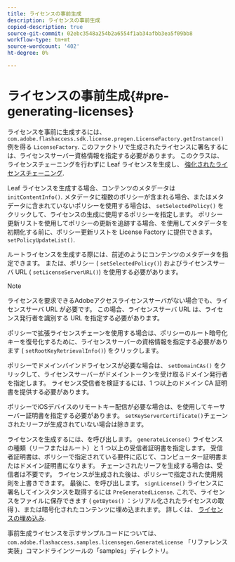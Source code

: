 ```yaml
---
title: ライセンスの事前生成
description: ライセンスの事前生成
copied-description: true
source-git-commit: 02ebc3548a254b2a6554f1ab34afbb3ea5f09bb8
workflow-type: tm+mt
source-wordcount: '402'
ht-degree: 0%

---
```


# ライセンスの事前生成{#pre-generating-licenses}

ライセンスを事前に生成するには、 `com.adobe.flashaccess.sdk.license.pregen.LicenseFactory.getInstance()` 例を得る `LicenseFactory`. このファクトリで生成されたライセンスに署名するには、ライセンスサーバー資格情報を指定する必要があります。 このクラスは、ライセンスチェーニングを行わずに Leaf ライセンスを生成し、 [強化されたライセンスチェーニング](../../aaxs-protecting-content/content-introduction/content-usage-rules/content-other-policy-options/content-enhanced-license-chaining.md).

Leaf ライセンスを生成する場合、コンテンツのメタデータは `initContentInfo()`. メタデータに複数のポリシーが含まれる場合、またはメタデータに含まれていないポリシーを使用する場合は、 `setSelectedPolicy()` をクリックして、ライセンスの生成に使用するポリシーを指定します。 ポリシー更新リストを使用してポリシーの更新を追跡する場合、を使用してメタデータを初期化する前に、ポリシー更新リストを License Factory に提供できます。 `setPolicyUpdateList()`.

ルートライセンスを生成する際には、前述のようにコンテンツのメタデータを指定できます。 または、ポリシー ( `setSelectedPolicy()`) およびライセンスサーバ URL ( `setLicenseServerURL()`) を使用する必要があります。

>[!NOTE]
>
>ライセンスを要求できるAdobeアクセスライセンスサーバがない場合でも、ライセンスサーバ URL が必要です。 この場合、ライセンスサーバ URL は、ライセンス発行者を識別する URL を指定する必要があります。

ポリシーで拡張ライセンスチェーンを使用する場合は、ポリシーのルート暗号化キーを復号化するために、ライセンスサーバーの資格情報を指定する必要があります ( `setRootKeyRetrievalInfo()`) をクリックします。

ポリシーでドメインバインドライセンスが必要な場合は、 `setDomainCAs()` をクリックして、ライセンスサーバーがドメイントークンを受け取るドメイン発行者を指定します。 ライセンス受信者を検証するには、1 つ以上のドメイン CA 証明書を提供する必要があります。

ポリシーでiOSデバイスのリモートキー配信が必要な場合は、を使用してキーサーバー証明書を指定する必要があります。 `setKeyServerCertificate()`チェーンされたリーフが生成されていない場合は除きます。

ライセンスを生成するには、を呼び出します。 `generateLicense()` ライセンスの種類（リーフまたはルート）と 1 つ以上の受信者証明書を指定します。 受信者証明書は、ポリシーで指定されている要件に応じて、コンピューター証明書またはドメイン証明書になります。 チェーンされたリーフを生成する場合は、受信者は不要です。 ライセンスが生成された後は、ポリシーで指定された使用規則を上書きできます。 最後に、を呼び出します。 `signLicense()` ライセンスに署名してインスタンスを取得するには `PreGeneratedLicense`. これで、ライセンスをファイルに保存できます ( `getBytes()` ：シリアル化されたライセンスの取得 )、または暗号化されたコンテンツに埋め込まれます。 詳しくは、 [ライセンスの埋め込み](../../aaxs-protecting-content/content-pre-generating-and-embedded-licenses/content-embedding-licenses.md).

事前生成ライセンスを示すサンプルコードについては、 `com.adobe.flashaccess.samples.licensegen.GenerateLicense` 「リファレンス実装」コマンドラインツールの「samples」ディレクトリ。
